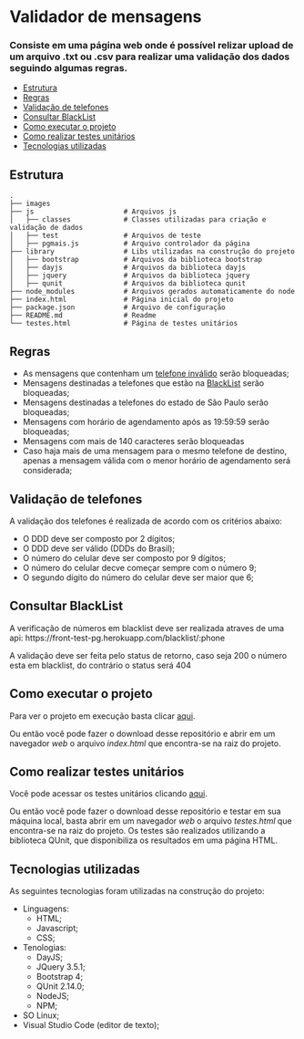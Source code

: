 # Validador de mensagens
### Consiste em uma página web onde é possível relizar upload de um arquivo .txt ou .csv para realizar uma validação dos dados seguindo algumas regras.

<!--ts-->
   * [Estrutura](#estrutura)
   * [Regras](#regras)
   * [Validação de telefones](#validacao_telefones)
   * [Consultar BlackList](#blacklist)
   * [Como executar o projeto](#como_executar)
   * [Como realizar testes unitários](#como_testar)
   * [Tecnologias utilizadas](#tecnologias)
<!--te-->

<h2 id="estrutura">Estrutura</h2>

    .
    ├── images
    ├── js                      # Arquivos js
    │   ├── classes             # Classes utilizadas para criação e validação de dados
    │   ├── test                # Arquivos de teste
    │   ├── pgmais.js           # Arquivo controlador da página
    ├── library                 # Libs utilizadas na construção do projeto
    │   ├── bootstrap           # Arquivos da biblioteca bootstrap
    │   ├── dayjs               # Arquivos da biblioteca dayjs
    │   ├── jquery              # Arquivos da biblioteca jquery
    │   ├── qunit               # Arquivos da biblioteca qunit
    ├── node_modules            # Arquivos gerados automaticamente do node
    ├── index.html              # Página inicial do projeto
    ├── package.json            # Arquivo de configuração
    ├── README.md               # Readme
    └── testes.html             # Página de testes unitários


<h2 id="regras">Regras</h2>
<ul>
    <li>As mensagens que contenham um <a href="#validacao_telefones">telefone inválido</a> serão bloqueadas;</li>
    <li>Mensagens destinadas a telefones que estão na <a href="#blacklist">BlackList</a> serão bloqueadas;</li>
    <li>Mensagens destinadas a telefones do estado de São Paulo serão bloqueadas;</li>
    <li>Mensagens com horário de agendamento após as 19:59:59 serão bloqueadas;</li>
    <li>Mensagens com mais de 140 caracteres serão bloqueadas</li>
    <li>Caso haja mais de uma mensagem para o mesmo telefone de destino, apenas a mensagem válida com o menor horário de agendamento será considerada;</li>
</ul>

<h2 id="validacao_telefones">Validação de telefones</h2>
<p>A validação dos telefones é realizada de acordo com os critérios abaixo:</p>
<ul>
    <li>O DDD deve ser composto por 2 dígitos;</li>
    <li>O DDD deve ser válido (DDDs do Brasil);</li>
    <li>O número do celular deve ser composto por 9 dígitos;</li>
    <li>O número do celular decve começar sempre com o número 9;</li>
    <li>O segundo dígito do número do celular deve ser maior que 6;</li>
</ul>

<h2 id="blacklist">Consultar BlackList</h2>
<p>A verificação de números em blacklist deve ser realizada atraves de uma api: https://front-test-pg.herokuapp.com/blacklist/:phone</p>
<p>A validação deve ser feita pelo status de retorno, caso seja 200 o número esta em blacklist, do contrário o status será 404</p>

<h2 id="como_executar">Como executar o projeto</h2>
<p>Para ver o projeto em execução basta clicar <a href="https://davidnunesantos.github.io/pgmais/index.html">aqui</a>.</p>
<p>Ou então você pode fazer o download desse repositório e abrir em um navegador <i>web</i> o arquivo <i>index.html</i> que encontra-se na raiz do projeto.</p>

<h2 id="como_testar">Como realizar testes unitários</h2>
<p>Você pode acessar os testes unitários clicando <a href="https://davidnunesantos.github.io/pgmais/testes.html">aqui</a>.</p>
<p>Ou então você pode fazer o download desse repositório e testar em sua máquina local, basta abrir em um navegador <i>web</i> o arquivo <i>testes.html</i> que encontra-se na raiz do projeto. Os testes são realizados utilizando a biblioteca QUnit, que disponibiliza os resultados em uma página HTML.</p>

<h2 id="tecnologias">Tecnologias utilizadas</h2>
<p>As seguintes tecnologias foram utilizadas na construção do projeto:</p>

  * Linguagens:
    * HTML;
    * Javascript;
    * CSS;
  * Tenologias:
    * DayJS;
    * JQuery 3.5.1;
    * Bootstrap 4;
    * QUnit 2.14.0;
    * NodeJS;
    * NPM;
  * SO Linux;
  * Visual Studio Code (editor de texto);
